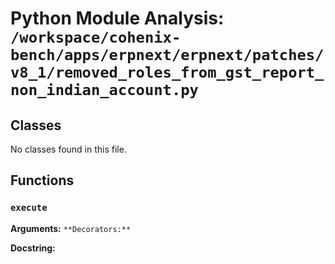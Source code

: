 # Python Module Analysis: `/workspace/cohenix-bench/apps/erpnext/erpnext/patches/v8_1/removed_roles_from_gst_report_non_indian_account.py`

## Classes

No classes found in this file.


## Functions

### `execute`
**Arguments:** ``
**Decorators:** ``

**Docstring:**
```

```


